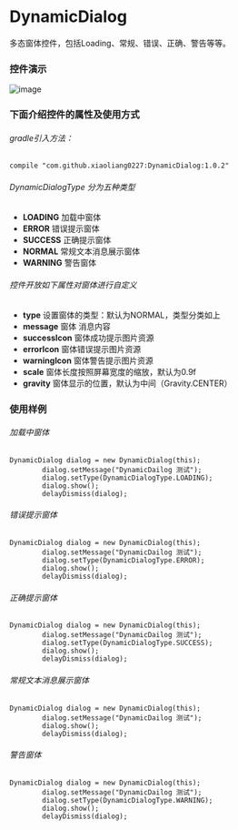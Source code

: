 # DynamicDialog
多态窗体控件，包括Loading、常规、错误、正确、警告等等。


### 控件演示
![image](https://github.com/xiaoliang0227/DynamicDialog/blob/master/screen_record.gif)

### 下面介绍控件的属性及使用方式

###### gradle引入方法：
~~~
compile "com.github.xiaoliang0227:DynamicDialog:1.0.2"
~~~

###### DynamicDialogType 分为五种类型
- **LOADING** 加载中窗体
- **ERROR** 错误提示窗体
- **SUCCESS** 正确提示窗体
- **NORMAL** 常规文本消息展示窗体
- **WARNING** 警告窗体

###### 控件开放如下属性对窗体进行自定义
- **type** 设置窗体的类型：默认为NORMAL，类型分类如上
- **message** 窗体 消息内容
- **successIcon** 窗体成功提示图片资源
- **errorIcon** 窗体错误提示图片资源
- **warningIcon** 窗体警告提示图片资源
- **scale** 窗体长度按照屏幕宽度的缩放，默认为0.9f
- **gravity** 窗体显示的位置，默认为中间（Gravity.CENTER）

### 使用样例
###### 加载中窗体
~~~
DynamicDialog dialog = new DynamicDialog(this);
        dialog.setMessage("DynamicDailog 测试");
        dialog.setType(DynamicDialogType.LOADING);
        dialog.show();
        delayDismiss(dialog);
~~~

###### 错误提示窗体
~~~
DynamicDialog dialog = new DynamicDialog(this);
        dialog.setMessage("DynamicDailog 测试");
        dialog.setType(DynamicDialogType.ERROR);
        dialog.show();
        delayDismiss(dialog);
~~~

###### 正确提示窗体
~~~
DynamicDialog dialog = new DynamicDialog(this);
        dialog.setMessage("DynamicDailog 测试");
        dialog.setType(DynamicDialogType.SUCCESS);
        dialog.show();
        delayDismiss(dialog);
~~~

###### 常规文本消息展示窗体
~~~
DynamicDialog dialog = new DynamicDialog(this);
        dialog.setMessage("DynamicDailog 测试");
        dialog.show();
        delayDismiss(dialog);
~~~

###### 警告窗体
~~~
DynamicDialog dialog = new DynamicDialog(this);
        dialog.setMessage("DynamicDailog 测试");
        dialog.setType(DynamicDialogType.WARNING);
        dialog.show();
        delayDismiss(dialog);
~~~
